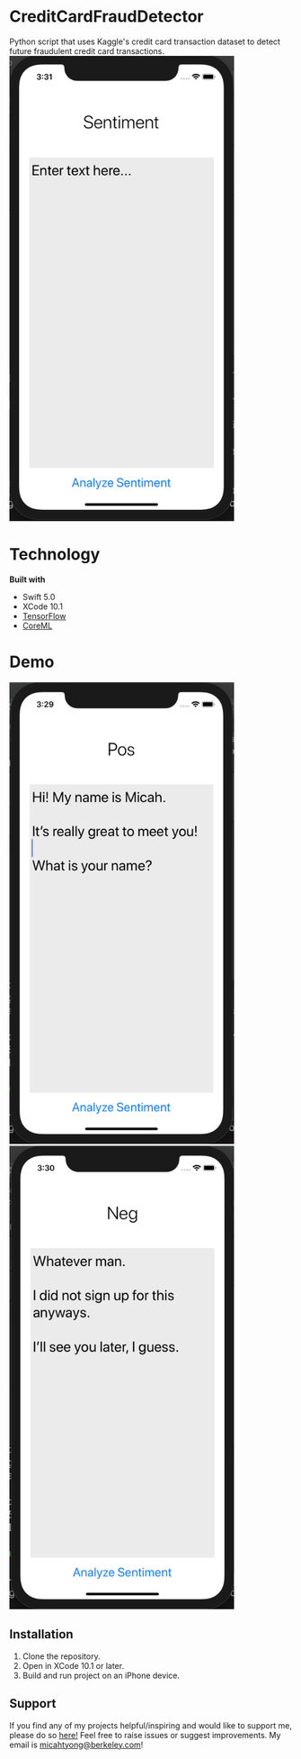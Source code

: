 # CreditCardFraudDetector
Python script that uses Kaggle's credit card transaction dataset to detect future fraudulent credit card transactions.
<img src = "Demo/Landing.png" width = "400">

# Technology

**Built with**
  * Swift 5.0
  * XCode 10.1
  * [TensorFlow](https://www.tensorflow.org/, "TF")
  * [CoreML](https://developer.apple.com/documentation/coreml, "CoreML")

# Demo # 

<img src = "Demo/Positive.png" width = "400">
<img src = "Demo/Negative.png" width = "400">

## Installation ## 

1. Clone the repository.
2. Open in XCode 10.1 or later.
3. Build and run project on an iPhone device.

## Support ## 

If you find any of my projects helpful/inspiring and would like to support me, please do so [here!](www.venmo.com/Micah-Yong, "Venmo")
Feel free to raise issues or suggest improvements. My email is micahtyong@berkeley.com!


